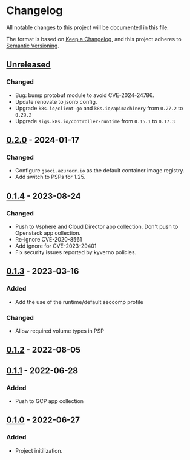 # Changelog

All notable changes to this project will be documented in this file.

The format is based on [Keep a Changelog](https://keepachangelog.com/en/1.0.0/),
and this project adheres to [Semantic Versioning](https://semver.org/spec/v2.0.0.html).

## [Unreleased]

### Changed

- Bug: bump protobuf module to avoid CVE-2024-24786.
- Update renovate to json5 config.
- Upgrade `k8s.io/client-go` and `k8s.io/apimachinery` from `0.27.2` to `0.29.2`
- Upgrade `sigs.k8s.io/controller-runtime` from `0.15.1` to `0.17.3`

## [0.2.0] - 2024-01-17

### Changed

- Configure `gsoci.azurecr.io` as the default container image registry.
- Add switch to PSPs for 1.25.

## [0.1.4] - 2023-08-24

### Changed

- Push to Vsphere and Cloud Director app collection. Don't push to Openstack app collection.
- Re-ignore CVE-2020-8561
- Add ignore for CVE-2023-29401
- Fix security issues reported by kyverno policies.

## [0.1.3] - 2023-03-16

### Added

- Add the use of the runtime/default seccomp profile

### Changed

- Allow required volume types in PSP

## [0.1.2] - 2022-08-05

## [0.1.1] - 2022-06-28

### Added

- Push to GCP app collection

## [0.1.0] - 2022-06-27

### Added

- Project initilization.

[Unreleased]: https://github.com/giantswarm/deletion-blocker-operator/compare/v0.2.0...HEAD
[0.2.0]: https://github.com/giantswarm/deletion-blocker-operator/compare/v0.1.4...v0.2.0
[0.1.4]: https://github.com/giantswarm/deletion-blocker-operator/compare/v0.1.3...v0.1.4
[0.1.3]: https://github.com/giantswarm/deletion-blocker-operator/compare/v0.1.2...v0.1.3
[0.1.2]: https://github.com/giantswarm/deletion-blocker-operator/compare/v0.1.1...v0.1.2
[0.1.1]: https://github.com/giantswarm/deletion-blocker-operator/compare/v0.1.0...v0.1.1
[0.1.0]: https://github.com/giantswarm/deletion-blocker-operator/releases/tag/v0.1.0
